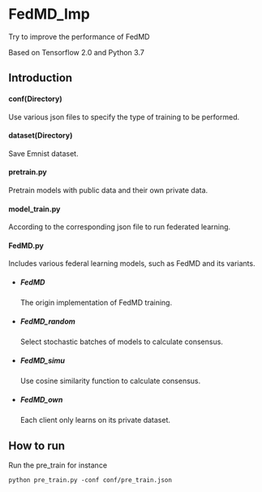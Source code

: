 # FedMD_Imp
Try to improve the performance of FedMD

Based on Tensorflow 2.0 and Python 3.7

## Introduction

#### conf(Directory)

Use various json files to specify the type of training to be performed.

#### dataset(Directory)

Save Emnist dataset.

#### pretrain.py

Pretrain models with public data and their own private data.

#### model_train.py

According to the corresponding json file to run federated learning.

#### FedMD.py

Includes various federal learning models, such as FedMD and its variants.

- ##### FedMD

  The origin implementation of FedMD training.

- ##### FedMD_random

  Select stochastic batches of models to calculate consensus.

- ##### FedMD_simu

  Use cosine similarity function to calculate consensus.

- ##### FedMD_own

  Each client only learns on its private dataset.

## How to run

Run the pre_train for instance

```shell
python pre_train.py -conf conf/pre_train.json
```

